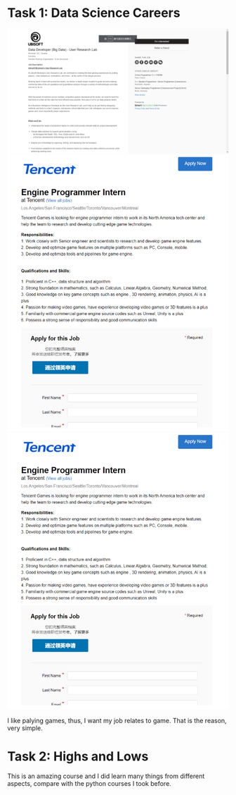# Task 1: Data Science Careers
 
 ![this image](./images/ub.png)
 ![this image](./images/EA.png)
 ![this image](./images/Tencent.png)

I like palying games, thus, I want my job relates to game. That is the reason, very simple.



# Task 2: Highs and Lows

This is an amazing course and I did learn many things from different aspects, compare with the python courses I took before.